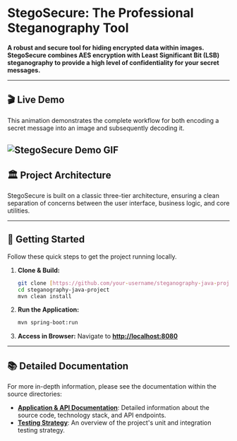 # StegoSecure: The Professional Steganography Tool

**A robust and secure tool for hiding encrypted data within images. StegoSecure combines AES encryption with Least Significant Bit (LSB) steganography to provide a high level of confidentiality for your secret messages.**

---

## 🎬 Live Demo

This animation demonstrates the complete workflow for both encoding a secret message into an image and subsequently decoding it.

![StegoSecure Demo GIF](https://drive.google.com/uc?export=view&id=1RjIotYbf7xqMqaYxEZNeVoQUqPx7KXYf)
---

## 🏛️ Project Architecture

StegoSecure is built on a classic three-tier architecture, ensuring a clean separation of concerns between the user interface, business logic, and core utilities.





---

## 🚀 Getting Started

Follow these quick steps to get the project running locally.

1.  **Clone & Build:**
    ```sh
    git clone [https://github.com/your-username/steganography-java-project.git](https://github.com/your-username/steganography-java-project.git)
    cd steganography-java-project
    mvn clean install
    ```

2.  **Run the Application:**
    ```sh
    mvn spring-boot:run
    ```

3.  **Access in Browser:**
    Navigate to **[http://localhost:8080](http://localhost:8080)**

---

## 📚 Detailed Documentation

For more in-depth information, please see the documentation within the source directories:

* **[Application & API Documentation](./src/main/README.md)**: Detailed information about the source code, technology stack, and API endpoints.
* **[Testing Strategy](./src/test/README.md)**: An overview of the project's unit and integration testing strategy.